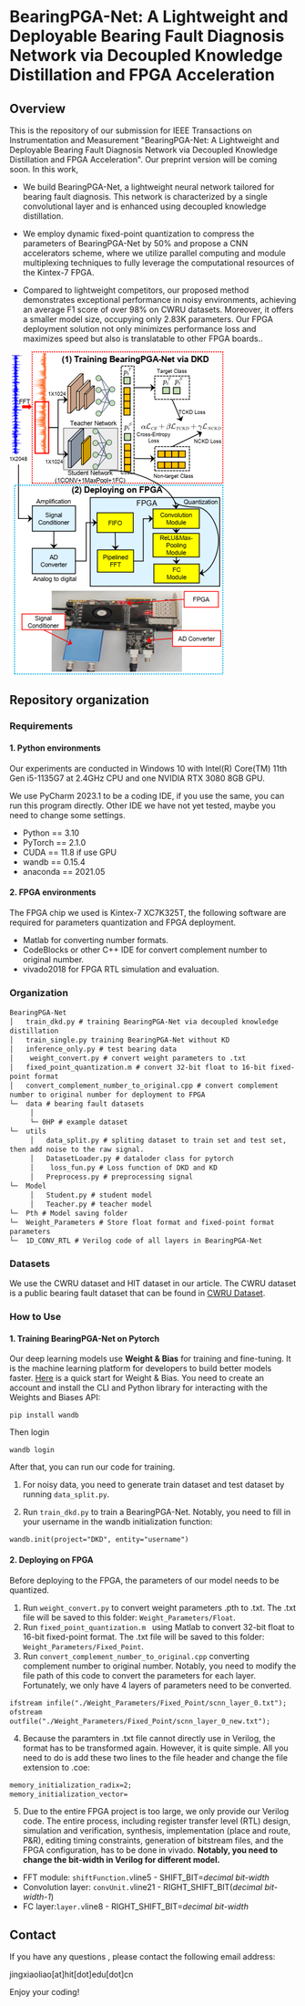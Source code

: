 # BearingPGA-Net: A Lightweight and Deployable Bearing Fault Diagnosis Network via Decoupled Knowledge Distillation and FPGA Acceleration
## Overview
This is the repository of our submission for IEEE Transactions on Instrumentation and Measurement   "BearingPGA-Net: A Lightweight and Deployable Bearing Fault Diagnosis Network via Decoupled Knowledge Distillation and FPGA Acceleration". Our preprint version will be coming soon.
In this work,

* We build BearingPGA-Net, a lightweight neural network tailored for bearing fault diagnosis. This network is characterized by a single convolutional layer and is enhanced using decoupled knowledge distillation.

* We employ dynamic fixed-point quantization to compress the parameters of BearingPGA-Net by 50\% and propose a CNN accelerators scheme, where we utilize parallel computing and module multiplexing techniques to fully leverage the computational resources of the Kintex-7 FPGA.


* Compared to lightweight competitors, our proposed method demonstrates exceptional performance in noisy environments, achieving an average F1 score of over 98\% on CWRU datasets. Moreover, it offers a smaller model size, occupying only 2.83K parameters. Our FPGA deployment solution not only minimizes performance loss and maximizes speed but also is translatable to other FPGA boards..



![BearingPGA-Net](https://raw.githubusercontent.com/asdvfghg/image/master/小书匠/1690447137832.png)


[^_^]:
	## Citing
	If you find this repo useful for your research, please consider citing it:
	```
	@article{liao2022attention,
	  title={Attention-embedded Quadratic Network (Qttention) for Effective and Interpretable Bearing Fault Diagnosis},
	  author={Liao, Jing-Xiao and Dong, Hang-Cheng and Sun, Zhi-Qi and Sun, Jinwei and Zhang, Shiping and Fan, Feng-Lei},
	  journal={arXiv preprint arXiv:2206.00390},
	  year={2022}
	}
	```



## Repository organization

### Requirements
#### 1. Python environments
Our experiments are conducted in Windows 10 with Intel(R) Core(TM) 11th Gen i5-1135G7 at 2.4GHz CPU and one NVIDIA RTX 3080 8GB GPU.

We use PyCharm 2023.1 to be a coding IDE, if you use the same, you can run this program directly. Other IDE we have not yet tested, maybe you need to change some settings.
* Python == 3.10
* PyTorch == 2.1.0
* CUDA == 11.8 if use GPU
* wandb == 0.15.4
* anaconda == 2021.05
 #### 2. FPGA environments
 The FPGA chip we used is  Kintex-7 XC7K325T, the following software are required for parameters quantization and FPGA deployment.
 * Matlab for converting number formats.
 * CodeBlocks or other C++ IDE for convert complement number to original number.
 * vivado2018 for FPGA RTL simulation and evaluation.
### Organization
```
BearingPGA-Net
│   train_dkd.py # training BearingPGA-Net via decoupled knowledge distillation
│   train_single.py training BearingPGA-Net without KD
│   inference_only.py # test bearing data 
│	 weight_convert.py # convert weight parameters to .txt
│   fixed_point_quantization.m # convert 32-bit float to 16-bit fixed-point format
│   convert_complement_number_to_original.cpp # convert complement number to original number for deployment to FPGA
└─  data # bearing fault datasets 
     │   
     └─ 0HP # example dataset
└─  utils
     │   data_split.py # spliting dataset to train set and test set, then add noise to the raw signal. 
     │   DatasetLoader.py # dataloder class for pytorch
     │	  loss_fun.py # Loss function of DKD and KD
     │   Preprocess.py # preprocessing signal
└─  Model
     │   Student.py # student model
     │   Teacher.py # teacher model
└─  Pth # Model saving folder
└─  Weight_Parameters # Store float format and fixed-point format parameters
└─  1D_CONV_RTL # Verilog code of all layers in BearingPGA-Net
```

### Datasets
We use the CWRU dataset and HIT dataset in our article. The CWRU dataset is a public bearing fault dataset  that can be found in [CWRU Dataset](https://github.com/s-whynot/CWRU-dataset).

### How to Use
#### 1. Training BearingPGA-Net on Pytorch

Our deep learning models use **Weight & Bias** for training and fine-tuning. It is the machine learning platform for developers to build better models faster. [Here](https://docs.wandb.ai/quickstart) is a quick start for Weight & Bias. You need to create an account and install the CLI and Python library for interacting with the Weights and Biases API:
```
pip install wandb
```
Then login 
```
wandb login
```

After that, you can run our code for training.

1. For noisy data, you need to generate train dataset and test dataset by running ```data_split.py```.

2. Run ```train_dkd.py``` to train a BearingPGA-Net. Notably, you need to fill in your username in the wandb initialization function:
 ```
wandb.init(project="DKD", entity="username")
```
#### 2. Deploying on FPGA

Before deploying to the FPGA, the parameters of our model needs to be quantized.

1. Run ```weight_convert.py```  to convert weight parameters .pth to .txt. The .txt file will be saved to this folder:  ```Weight_Parameters/Float```.
2. Run ```fixed_point_quantization.m ```  using Matlab to convert 32-bit float to 16-bit fixed-point format. The .txt file will be saved to this folder:  ```Weight_Parameters/Fixed_Point```.
3. Run ```convert_complement_number_to_original.cpp``` converting complement number to original number. Notably, you need to modify the file path of this code to convert the parameters for each layer. Fortunately, we only have 4 layers of parameters need to be converted.

```
ifstream infile("./Weight_Parameters/Fixed_Point/scnn_layer_0.txt");
ofstream outfile("./Weight_Parameters/Fixed_Point/scnn_layer_0_new.txt");
```

 4. Because the paramters in .txt file cannot directly use in Verilog, the format has to be transformed again. However, it is quite simple. All you need to do is add these two lines to the file header and change the file extension to .coe:
```
memory_initialization_radix=2;
memory_initialization_vector=
```
5. Due to the entire FPGA project is too large, we only provide our Verilog code.  The entire process, including register transfer level (RTL) design, simulation and verification, synthesis, implementation (place and route, P\&R), editing timing constraints, generation of bitstream files, and the FPGA configuration, has to be done in vivado. **Notably, you need to change the bit-width in Verilog for different model.**
- FFT module: ```shiftFunction.v```line5 - SHIFT_BIT=*decimal bit-width*
- Convolution layer: ```convUnit.v```line21 - RIGHT_SHIFT_BIT(*decimal bit-width-1*)
- FC layer:```layer.v```line8 - RIGHT_SHIFT_BIT=*decimal bit-width*
## Contact
If you have any questions , please contact the following email address:

jingxiaoliao[at]hit[dot]edu[dot]cn

Enjoy your coding!

[^_^]:
	## Reference

